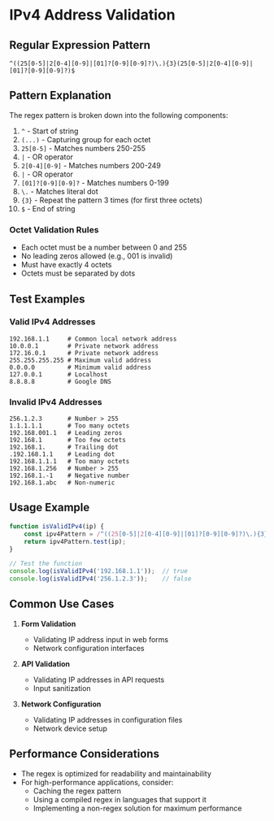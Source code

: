 # IPv4 Address Validation

## Regular Expression Pattern
```
^((25[0-5]|2[0-4][0-9]|[01]?[0-9][0-9]?)\.){3}(25[0-5]|2[0-4][0-9]|[01]?[0-9][0-9]?)$
```

## Pattern Explanation

The regex pattern is broken down into the following components:

1. `^` - Start of string
2. `(...)` - Capturing group for each octet
3. `25[0-5]` - Matches numbers 250-255
4. `|` - OR operator
5. `2[0-4][0-9]` - Matches numbers 200-249
6. `|` - OR operator
7. `[01]?[0-9][0-9]?` - Matches numbers 0-199
8. `\.` - Matches literal dot
9. `{3}` - Repeat the pattern 3 times (for first three octets)
10. `$` - End of string

### Octet Validation Rules
- Each octet must be a number between 0 and 255
- No leading zeros allowed (e.g., 001 is invalid)
- Must have exactly 4 octets
- Octets must be separated by dots

## Test Examples

### Valid IPv4 Addresses
```
192.168.1.1     # Common local network address
10.0.0.1        # Private network address
172.16.0.1      # Private network address
255.255.255.255 # Maximum valid address
0.0.0.0         # Minimum valid address
127.0.0.1       # Localhost
8.8.8.8         # Google DNS
```

### Invalid IPv4 Addresses
```
256.1.2.3       # Number > 255
1.1.1.1.1       # Too many octets
192.168.001.1   # Leading zeros
192.168.1       # Too few octets
192.168.1.      # Trailing dot
.192.168.1.1    # Leading dot
192.168.1.1.1   # Too many octets
192.168.1.256   # Number > 255
192.168.1.-1    # Negative number
192.168.1.abc   # Non-numeric
```

## Usage Example

```javascript
function isValidIPv4(ip) {
    const ipv4Pattern = /^((25[0-5]|2[0-4][0-9]|[01]?[0-9][0-9]?)\.){3}(25[0-5]|2[0-4][0-9]|[01]?[0-9][0-9]?)$/;
    return ipv4Pattern.test(ip);
}

// Test the function
console.log(isValidIPv4('192.168.1.1'));  // true
console.log(isValidIPv4('256.1.2.3'));    // false
```

## Common Use Cases

1. **Form Validation**
   - Validating IP address input in web forms
   - Network configuration interfaces

2. **API Validation**
   - Validating IP addresses in API requests
   - Input sanitization

3. **Network Configuration**
   - Validating IP addresses in configuration files
   - Network device setup

## Performance Considerations

- The regex is optimized for readability and maintainability
- For high-performance applications, consider:
  - Caching the regex pattern
  - Using a compiled regex in languages that support it
  - Implementing a non-regex solution for maximum performance
